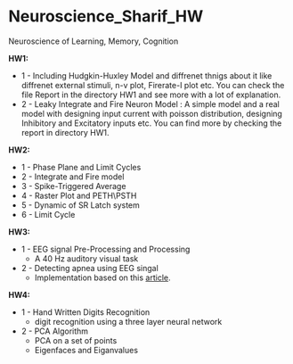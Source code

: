 # Neuroscience_Sharif_HW
Neuroscience of Learning, Memory, Cognition

**HW1:** 
* 1 - Including Hudgkin-Huxley Model and diffrenet thnigs about it like diffrenet external stimuli, n-v plot, Firerate-I plot etc. You can check the file Report in the directory 
    HW1 and see more with a lot of explanation.
* 2 - Leaky Integrate and Fire Neuron Model : 
    A simple model and a real model with designing input current with poisson distribution, designing Inhibitory and Excitatory inputs etc. You can find more by checking the           report in directory HW1.

**HW2:**
* 1 - Phase Plane and Limit Cycles
* 2 - Integrate and Fire model
* 3 - Spike-Triggered Average
* 4 - Raster Plot and PETH\PSTH
* 5 - Dynamic of SR Latch system
* 6 - Limit Cycle

**HW3:**
* 1 - EEG signal Pre-Processing and Processing
    - A 40 Hz auditory visual task
* 2 - Detecting apnea using EEG singal
    - Implementation based on this [article](https://www.ncbi.nlm.nih.gov/pmc/articles/PMC6595536/#C13).

**HW4:**
* 1 - Hand Written Digits Recognition
    - digit recognition using a three layer neural network
* 2 - PCA Algorithm
    - PCA on a set of points
    - Eigenfaces and Eiganvalues